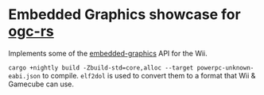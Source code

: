 # Embedded Graphics showcase for [ogc-rs](https://github.com/rust-wii/ogc-rs)

Implements some of the [embedded-graphics](https://crates.io/crates/embedded-graphics) API for the Wii.

`cargo +nightly build -Zbuild-std=core,alloc --target powerpc-unknown-eabi.json` to compile. 
`elf2dol` is used to convert them to a format that Wii & Gamecube can use. 
